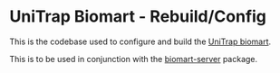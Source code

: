 UniTrap Biomart - Rebuild/Config
================================

This is the codebase used to configure and build the [UniTrap biomart](http://biomart.helmholtz-muenchen.de/).

This is to be used in conjunction with the [biomart-server](http://github.com/i-dcc/biomart-server) package.
